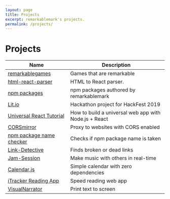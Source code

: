 ```yaml
---
layout: page
title: Projects
excerpt: remarkablemark's projects.
permalink: /projects/
---
```


# Projects

| Name                       | Description                                           |
| -------------------------- | ----------------------------------------------------- |
| [remarkablegames]          | Games that are remarkable                             |
| [html-react-parser]        | HTML to React parser.                                 |
| [npm packages]             | npm packages authored by remarkablemark               |
| [Lit.io]                   | Hackathon project for HackFest 2019                   |
| [Universal React Tutorial] | How to build a universal web app with Node.js + React |
| [CORSmirror]               | Proxy to websites with CORS enabled                   |
| [npm package name checker] | Checks if npm package name is taken                   |
| [Link-Detective]           | Finds broken or dead links                            |
| [Jam-Session]              | Make music with others in real-time                   |
| [Calendar.js]              | Simple calendar with zero dependencies                |
| [iTracker Reading App]     | Speed reading web app                                 |
| [VisualNarrator]           | Print text to screen                                  |

[remarkablegames]: https://b.remarkabl.org/games
[html-react-parser]: https://b.remarkabl.org/html-react-parser
[npm packages]: https://www.npmjs.com/~remarkablemark
[lit.io]: https://github.com/lit-io/lit-io.github.io
[universal react tutorial]: https://b.remarkabl.org/react-playlist
[corsmirror]: https://corsmirror.herokuapp.com/
[npm package name checker]: https://remarkablemark.org/npm-package-name-checker/
[link-detective]: https://github.com/remarkablemark/link-detective
[jam-session]: https://github.com/remarkablemark/jam-session
[calendar.js]: https://github.com/remarkablemark/Calendar.js
[itracker reading app]: https://github.com/remarkablemark/iTracker
[visualnarrator]: https://github.com/remarkablemark/VisualNarrator.js
